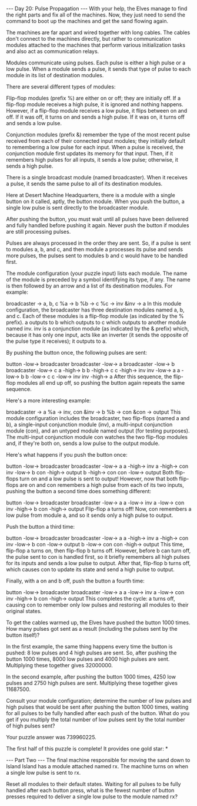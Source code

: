 --- Day 20: Pulse Propagation ---
With your help, the Elves manage to find the right parts and fix all of the machines. Now, they just need to send the command to boot up the machines and get the sand flowing again.

The machines are far apart and wired together with long cables. The cables don't connect to the machines directly, but rather to communication modules attached to the machines that perform various initialization tasks and also act as communication relays.

Modules communicate using pulses. Each pulse is either a high pulse or a low pulse. When a module sends a pulse, it sends that type of pulse to each module in its list of destination modules.

There are several different types of modules:

Flip-flop modules (prefix %) are either on or off; they are initially off. If a flip-flop module receives a high pulse, it is ignored and nothing happens. However, if a flip-flop module receives a low pulse, it flips between on and off. If it was off, it turns on and sends a high pulse. If it was on, it turns off and sends a low pulse.

Conjunction modules (prefix &) remember the type of the most recent pulse received from each of their connected input modules; they initially default to remembering a low pulse for each input. When a pulse is received, the conjunction module first updates its memory for that input. Then, if it remembers high pulses for all inputs, it sends a low pulse; otherwise, it sends a high pulse.

There is a single broadcast module (named broadcaster). When it receives a pulse, it sends the same pulse to all of its destination modules.

Here at Desert Machine Headquarters, there is a module with a single button on it called, aptly, the button module. When you push the button, a single low pulse is sent directly to the broadcaster module.

After pushing the button, you must wait until all pulses have been delivered and fully handled before pushing it again. Never push the button if modules are still processing pulses.

Pulses are always processed in the order they are sent. So, if a pulse is sent to modules a, b, and c, and then module a processes its pulse and sends more pulses, the pulses sent to modules b and c would have to be handled first.

The module configuration (your puzzle input) lists each module. The name of the module is preceded by a symbol identifying its type, if any. The name is then followed by an arrow and a list of its destination modules. For example:

broadcaster -> a, b, c
%a -> b
%b -> c
%c -> inv
&inv -> a
In this module configuration, the broadcaster has three destination modules named a, b, and c. Each of these modules is a flip-flop module (as indicated by the % prefix). a outputs to b which outputs to c which outputs to another module named inv. inv is a conjunction module (as indicated by the & prefix) which, because it has only one input, acts like an inverter (it sends the opposite of the pulse type it receives); it outputs to a.

By pushing the button once, the following pulses are sent:

button -low-> broadcaster
broadcaster -low-> a
broadcaster -low-> b
broadcaster -low-> c
a -high-> b
b -high-> c
c -high-> inv
inv -low-> a
a -low-> b
b -low-> c
c -low-> inv
inv -high-> a
After this sequence, the flip-flop modules all end up off, so pushing the button again repeats the same sequence.

Here's a more interesting example:

broadcaster -> a
%a -> inv, con
&inv -> b
%b -> con
&con -> output
This module configuration includes the broadcaster, two flip-flops (named a and b), a single-input conjunction module (inv), a multi-input conjunction module (con), and an untyped module named output (for testing purposes). The multi-input conjunction module con watches the two flip-flop modules and, if they're both on, sends a low pulse to the output module.

Here's what happens if you push the button once:

button -low-> broadcaster
broadcaster -low-> a
a -high-> inv
a -high-> con
inv -low-> b
con -high-> output
b -high-> con
con -low-> output
Both flip-flops turn on and a low pulse is sent to output! However, now that both flip-flops are on and con remembers a high pulse from each of its two inputs, pushing the button a second time does something different:

button -low-> broadcaster
broadcaster -low-> a
a -low-> inv
a -low-> con
inv -high-> b
con -high-> output
Flip-flop a turns off! Now, con remembers a low pulse from module a, and so it sends only a high pulse to output.

Push the button a third time:

button -low-> broadcaster
broadcaster -low-> a
a -high-> inv
a -high-> con
inv -low-> b
con -low-> output
b -low-> con
con -high-> output
This time, flip-flop a turns on, then flip-flop b turns off. However, before b can turn off, the pulse sent to con is handled first, so it briefly remembers all high pulses for its inputs and sends a low pulse to output. After that, flip-flop b turns off, which causes con to update its state and send a high pulse to output.

Finally, with a on and b off, push the button a fourth time:

button -low-> broadcaster
broadcaster -low-> a
a -low-> inv
a -low-> con
inv -high-> b
con -high-> output
This completes the cycle: a turns off, causing con to remember only low pulses and restoring all modules to their original states.

To get the cables warmed up, the Elves have pushed the button 1000 times. How many pulses got sent as a result (including the pulses sent by the button itself)?

In the first example, the same thing happens every time the button is pushed: 8 low pulses and 4 high pulses are sent. So, after pushing the button 1000 times, 8000 low pulses and 4000 high pulses are sent. Multiplying these together gives 32000000.

In the second example, after pushing the button 1000 times, 4250 low pulses and 2750 high pulses are sent. Multiplying these together gives 11687500.

Consult your module configuration; determine the number of low pulses and high pulses that would be sent after pushing the button 1000 times, waiting for all pulses to be fully handled after each push of the button. What do you get if you multiply the total number of low pulses sent by the total number of high pulses sent?

Your puzzle answer was 739960225.

The first half of this puzzle is complete! It provides one gold star: *

--- Part Two ---
The final machine responsible for moving the sand down to Island Island has a module attached named rx. The machine turns on when a single low pulse is sent to rx.

Reset all modules to their default states. Waiting for all pulses to be fully handled after each button press, what is the fewest number of button presses required to deliver a single low pulse to the module named rx?


